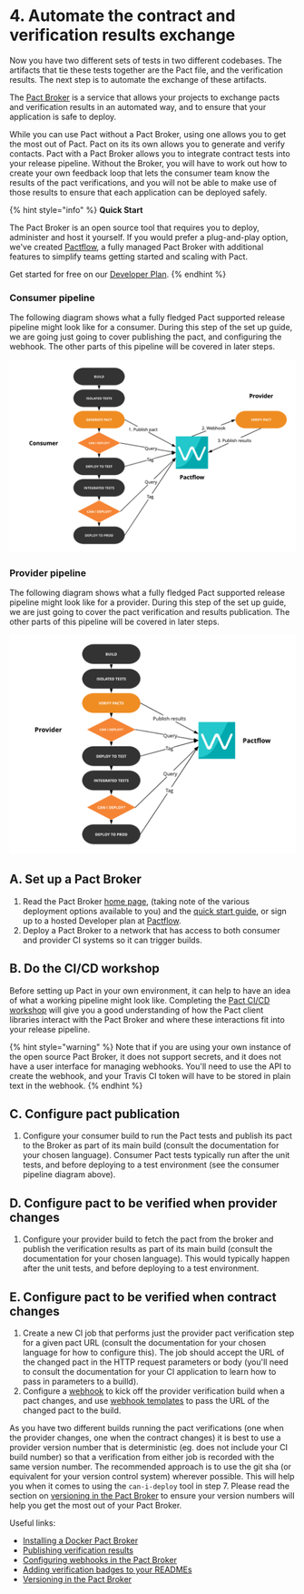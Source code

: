 # 4. Automate the contract and verification results exchange

Now you have two different sets of tests in two different codebases. The artifacts that tie these tests together are the Pact file, and the verification results. The next step is to automate the exchange of these artifacts.

The [Pact Broker](https://github.com/pact-foundation/pact_broker) is a service that allows your projects to exchange pacts and verification results in an automated way, and to ensure that your application is safe to deploy.

While you can use Pact without a Pact Broker, using one allows you to get the most out of Pact. Pact on its its own allows you to generate and verify contacts. Pact with a Pact Broker allows you to integrate contract tests into your release pipeline. Without the Broker, you will have to work out how to create your own feedback loop that lets the consumer team know the results of the pact verifications, and you will not be able to make use of those results to ensure that each application can be deployed safely.

{% hint style="info" %}
**Quick Start**

The Pact Broker is an open source tool that requires you to deploy, administer and host it yourself. If you would prefer a plug-and-play option, we've created [Pactflow](https://pactflow.io/?utm_source=ossdocs&utm_campaign=effective_pact_setup), a fully managed Pact Broker with additional features to simplify teams getting started and scaling with Pact.

Get started for free on our [Developer Plan](https://pactflow.io/pricing/?utm_source=ossdocs&utm_campaign=effective_pact_setup_dev_plan).
{% endhint %}

### Consumer pipeline

The following diagram shows what a fully fledged Pact supported release pipeline might look like for a consumer. During this step of the set up guide, we are going just going to cover publishing the pact, and configuring the webhook. The other parts of this pipeline will be covered in later steps.

![Consumer release pipeline](../.gitbook/assets/advanced-pact-workshop-diagrams-consumer-pipeline.png)





### Provider pipeline

The following diagram shows what a fully fledged Pact supported release pipeline might look like for a provider. During this step of the set up guide, we are just going to cover the pact verification and results publication. The other parts of this pipeline will be covered in later steps.

![Provider release pipeline](../.gitbook/assets/advanced-pact-workshop-diagrams-provider-pipeline.png)

## A. Set up a Pact Broker

1. Read the Pact Broker [home page](https://github.com/pact-foundation/pact_broker), \(taking note of the various deployment options available to you\) and the [quick start guide](https://github.com/pact-foundation/pact_broker/wiki#quick-start-guide), or sign up to a hosted Developer plan at [Pactflow](https://pactflow.io/pricing/?utm_source=ossdocs&utm_campaign=effective_pact_setup_step_1).
2. Deploy a Pact Broker to a network that has access to both consumer and provider CI systems so it can trigger builds.

## B. Do the CI/CD workshop

Before setting up Pact in your own environment, it can help to have an idea of what a working pipeline might look like. Completing the [Pact CI/CD workshop](https://github.com/pactflow/ci-cd-workshop) will give you a good understanding of how the Pact client libraries interact with the Pact Broker and where these interactions fit into your release pipeline.

{% hint style="warning" %}
Note that if you are using your own instance of the open source Pact Broker, it does not support secrets, and it does not have a user interface for managing webhooks. You'll need to use the API to create the webhook, and your Travis CI token will have to be stored in plain text in the webhook.
{% endhint %}

## C. Configure pact publication

1. Configure your consumer build to run the Pact tests and publish its pact to the Broker as part of its main build \(consult the documentation for your chosen language\). Consumer Pact tests typically run after the unit tests, and before deploying to a test environment \(see the consumer pipeline diagram above\).

## D. Configure pact to be verified when provider changes

1. Configure your provider build to fetch the pact from the broker and publish the verification results as part of its main build \(consult the documentation for your chosen language\). This would typically happen after the unit tests, and before deploying to a test environment.

## E. Configure pact to be verified when contract changes

1. Create a new CI job that performs just the provider pact verification step for a given pact URL \(consult the documentation for your chosen language for how to configure this\). The job should accept the URL of the changed pact in the HTTP request parameters or body \(you'll need to consult the documentation for your CI application to learn how to pass in parameters to a builld\).
2. Configure a [webhook](../pact_broker/advanced_topics/webhooks/) to kick off the provider verification build when a pact changes, and use [webhook templates](../pact_broker/advanced_topics/api_docs/webhooks.md#dynamic-variable-substitution) to pass the URL of the changed pact to the build.

As you have two different builds running the pact verifications \(one when the provider changes, one when the contract changes\) it is best to use a provider version number that is deterministic \(eg. does not include your CI build number\) so that a verification from either job is recorded with the same version number. The recommended approach is to use the git sha \(or equivalent for your version control system\) wherever possible. This will help you when it comes to using the `can-i-deploy` tool in step 7. Please read the section on [versioning in the Pact Broker](https://github.com/pact-foundation/pact.io/tree/5937d0e7a99ce9fb4c6c7a967cd81c37940ca02c/pact_nirvana/getting_started/versioning_in_the_pact_broker.md) to ensure your version numbers will help you get the most out of your Pact Broker.

Useful links:

* [Installing a Docker Pact Broker](https://hub.docker.com/r/pactfoundation/pact-broker)
* [Publishing verification results](../pact_broker/advanced_topics/provider_verification_results.md)
* [Configuring webhooks in the Pact Broker](../pact_broker/advanced_topics/webhooks/)
* [Adding verification badges to your READMEs](../pact_broker/advanced_topics/provider_verification_badges.md)
* [Versioning in the Pact Broker](../getting_started/versioning_in_the_pact_broker.md)

